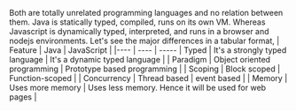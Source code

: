 
  Both are totally unrelated programming languages and no relation between them. Java is statically typed, compiled, runs on its own VM. Whereas Javascript is dynamically typed, interpreted, and runs in a browser and nodejs environments. Let's see the major differences in a tabular format,
  | Feature | Java | JavaScript |
  |---- | ---- | -----
  | Typed  | It's a strongly typed language | It's a dynamic typed language |
  | Paradigm | Object oriented programming  | Prototype based programming |
  | Scoping | Block scoped | Function-scoped |
  | Concurrency | Thread based | event based |
  | Memory | Uses more memory | Uses less memory. Hence it will be used for web pages |
